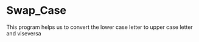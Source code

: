 # Swap_Case
This program helps us to convert the lower case letter to upper case letter and viseversa
